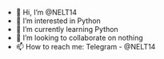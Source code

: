 - 👋 Hi, I’m @NELT14
- 👀 I’m interested in Python
- 🌱 I’m currently learning Python
- 💞️ I’m looking to collaborate on nothing
- 📫 How to reach me: Telegram - @NELT14

<!---
NELT14/NELT14 is a ✨ special ✨ repository because its `README.md` (this file) appears on your GitHub profile.
You can click the Preview link to take a look at your changes.
--->
